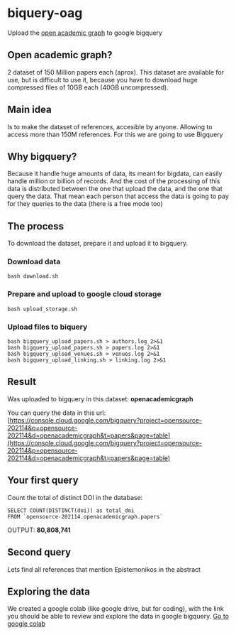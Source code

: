 # biquery-oag
Upload the [open academic graph](https://www.openacademic.ai/oag/) to google bigquery

## Open academic graph?

2 dataset of 150 Million papers each (aprox). This dataset are available for use, but is difficult to use it, because you have to download huge compressed files of 10GB each (40GB uncompressed).

## Main idea 
Is to make the dataset of references, accesible by anyone. Allowing to access more than 150M references.
For this we are going to use Bigquery

## Why bigquery?
Because it handle huge amounts of data, its meant for bigdata, can easily handle million or billion of records.
And the cost of the processing of this data is distributed between the one that upload the data, and the one that query the data. That mean each person that access the data is going to pay for they queries to the data (there is a free mode too)

## The process
To download the dataset, prepare it and upload it to bigquery. 

### Download data
```
bash download.sh
```

### Prepare and upload to google cloud storage 

```
bash upload_storage.sh
```

### Upload files to biquery

```
bash bigquery_upload_papers.sh > authors.log 2>&1
bash bigquery_upload_papers.sh > papers.log 2>&1
bash bigquery_upload_venues.sh > venues.log 2>&1
bash bigquery_upload_linking.sh > linking.log 2>&1
```

## Result

Was uploaded to bigquery in this dataset:  __openacademicgraph__

You can query the data in this url: [https://console.cloud.google.com/bigquery?project=opensource-202114&p=opensource-202114&d=openacademicgraph&t=papers&page=table](https://console.cloud.google.com/bigquery?project=opensource-202114&p=opensource-202114&d=openacademicgraph&t=papers&page=table)

## Your first query
Count the total of distinct DOI in the database:

```
SELECT COUNT(DISTINCT(doi)) as total_doi
FROM `opensource-202114.openacademicgraph.papers`
```

OUTPUT: __80,808,741__

## Second query
Lets find all references that mention Epistemonikos in the abstract


## Exploring the data

We created a google colab (like google drive, but for coding), with the link you should be able to review and explore the data in google bigquery. [Go to google colab](https://colab.research.google.com/drive/1LkgbnEEHsjIBOPL82tVJVv6JF8F5Q-C6)


